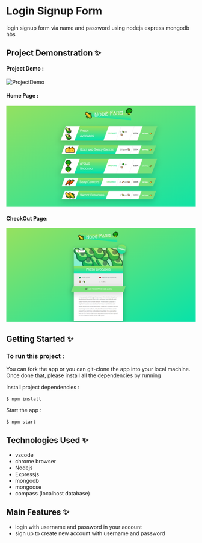 # Login Signup Form 

login signup form via name and password using nodejs express mongodb hbs 

## Project Demonstration ✨

#### Project Demo :

![ProjectDemo](https://github.com/devikumavath/Nodes-Farm/blob/main/screenShots/projectDemo.gif)

#### Home Page :

<!-- ![https://github.com/devikumavath/Nodes-Farm/blob/main/screenShots/homePage.png] | width=640) -->

<img src="https://github.com/devikumavath/Nodes-Farm/blob/main/screenShots/homePage.png" width="640">


#### CheckOut Page:

<!-- ![https://github.com/devikumavath/Nodes-Farm/blob/main/screenShots/checkoutPage.png] | width=640) -->

<img src="https://github.com/devikumavath/Nodes-Farm/blob/main/screenShots/checkoutPage.png" width="640">

## Getting Started ✨

### To run this project :

You can fork the app or you can git-clone the app into your local machine. Once done that, please install all the dependencies by running

Install project dependencies :
```
$ npm install
```
Start the app :

```
$ npm start
```

## Technologies Used ✨

- vscode
- chrome browser 
- Nodejs
- Expressjs
- mongodb
- mongoose 
- compass (localhost database)

## Main Features ✨

- login with username and password in your account
- sign up to create new account with username and password

